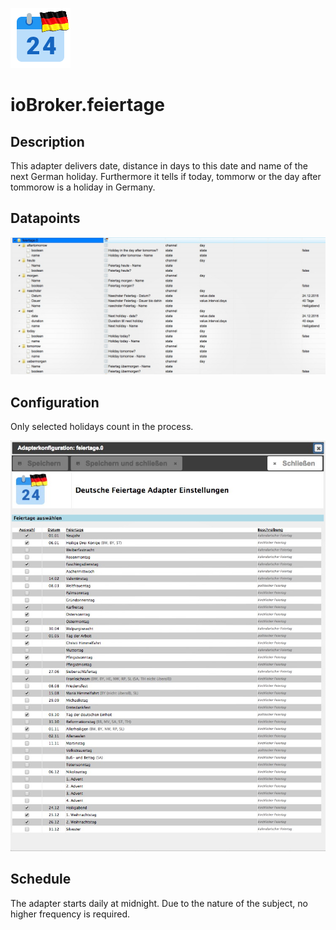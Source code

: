 ![Logo](admin/feiertage.png)
# ioBroker.feiertage

## Description
This adapter delivers date, distance in days to this date and name of the next German holiday. Furthermore it tells if today, tommorw or the day after tommorow is a holiday in Germany.

## Datapoints
![alt text](img/DatapointsScreenshot.jpg "Screenshot Datapoints")

## Configuration
Only selected holidays count in the process.

![alt text](img/SettingScreenshot.jpg "Screenshot Settings")

## Schedule
The adapter starts daily at midnight. Due to the nature of the subject, no higher frequency is required.